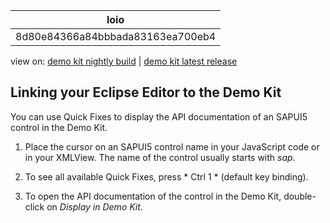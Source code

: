 <!-- loio8d80e84366a84bbbada83163ea700eb4 -->

| loio |
| -----|
| 8d80e84366a84bbbada83163ea700eb4 |

<div id="loio">

view on: [demo kit nightly build](https://openui5nightly.hana.ondemand.com/#/topic/8d80e84366a84bbbada83163ea700eb4) | [demo kit latest release](https://openui5.hana.ondemand.com/#/topic/8d80e84366a84bbbada83163ea700eb4)</div>

## Linking your Eclipse Editor to the Demo Kit

You can use Quick Fixes to display the API documentation of an SAPUI5 control in the Demo Kit.

1.  Place the cursor on an SAPUI5 control name in your JavaScript code or in your XMLView. The name of the control usually starts with *sap*.

2.  To see all available Quick Fixes, press * Ctrl 1 * \(default key binding\).

3.  To open the API documentation of the control in the Demo Kit, double-click on *Display in Demo Kit*.


